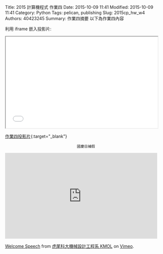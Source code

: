 Title: 2015 計算機程式 作業四
Date: 2015-10-09 11:41
Modified: 2015-10-09 11:41
Category: Python
Tags: pelican, publishing
Slug: 2015cp_hw_w4
Authors: 40423245
Summary: 作業四摘要
以下為作業四內容

利用 iframe 嵌入投影片:

<iframe src="40423245_cp_w4.html" width="500" height="300"></iframe>

[作業四投影片](40423245_cp_w4.html){:target="_blank"}

                                     國慶日補假

<iframe src="https://player.vimeo.com/video/137724068" width="500" height="281" frameborder="0" webkitallowfullscreen mozallowfullscreen allowfullscreen></iframe> <p><a href="https://vimeo.com/137724068">Welcome Speech</a> from <a href="https://vimeo.com/user24079973">虎尾科大機械設計工程系 KMOL</a> on <a href="https://vimeo.com">Vimeo</a>.</p>
